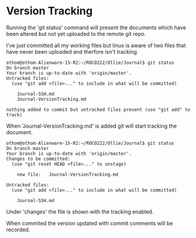# Version Tracking

Running the 'git status' command will present the documents which have been altered but not yet uploaded to the remote git repo. 

I've just committed all my working files but linux is aware of two files that have never been uploaded and therfore isn't tracking

```
othom@othom-Alienware-15-R2:~/ROCO222/Ollie/Journal$ git status
On branch master
Your branch is up-to-date with 'origin/master'.
Untracked files:
  (use "git add <file>..." to include in what will be committed)

	Journal-SSH.md
	Journal-VersionTracking.md

nothing added to commit but untracked files present (use "git add" to track)
```

When 'Journal-VersionTracking.md' is added git will start tracking the document. 

```
othom@othom-Alienware-15-R2:~/ROCO222/Ollie/Journal$ git status
On branch master
Your branch is up-to-date with 'origin/master'.
Changes to be committed:
  (use "git reset HEAD <file>..." to unstage)

	new file:   Journal-VersionTracking.md

Untracked files:
  (use "git add <file>..." to include in what will be committed)

	Journal-SSH.md
```

Under 'changes' the file is shown with the tracking enabled.

When commited the version updated with commit comments will be recorded.
